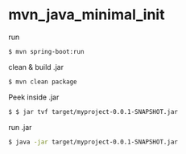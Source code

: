 # mvn_java_minimal_init


run 
```bash
$ mvn spring-boot:run
```

clean & build .jar
```bash
$ mvn clean package
```


Peek inside .jar
```bash
$ $ jar tvf target/myproject-0.0.1-SNAPSHOT.jar
```

run .jar
```bash
$ java -jar target/myproject-0.0.1-SNAPSHOT.jar
```